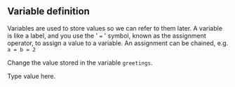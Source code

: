 ## Variable definition

Variables are used to store values so we can refer to them later. A variable is like a label, and you use the ' `=` ' symbol, known as the assignment operator, to assign a value to a variable. An assignment can be chained, e.g. `a = b = 2`   
  
Change the value stored in the variable `greetings`.  

<div class="hint">Type value here.</div>
